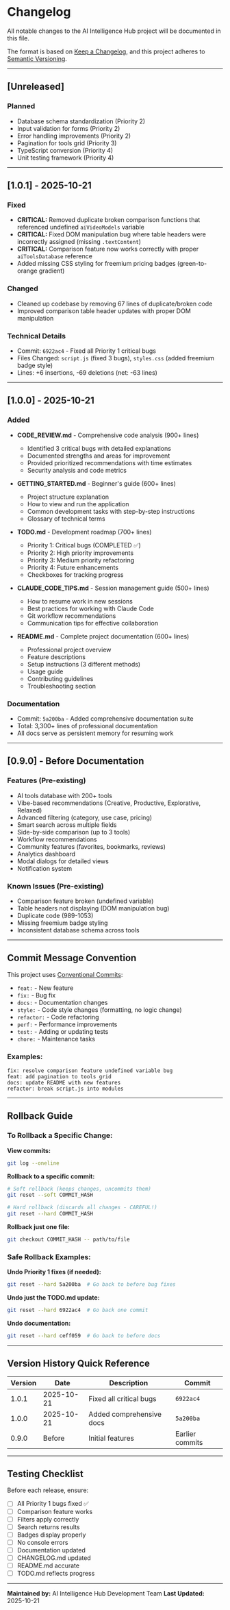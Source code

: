 # Changelog

All notable changes to the AI Intelligence Hub project will be documented in this file.

The format is based on [Keep a Changelog](https://keepachangelog.com/en/1.0.0/),
and this project adheres to [Semantic Versioning](https://semver.org/spec/v2.0.0.html).

---

## [Unreleased]

### Planned
- Database schema standardization (Priority 2)
- Input validation for forms (Priority 2)
- Error handling improvements (Priority 2)
- Pagination for tools grid (Priority 3)
- TypeScript conversion (Priority 4)
- Unit testing framework (Priority 4)

---

## [1.0.1] - 2025-10-21

### Fixed
- **CRITICAL:** Removed duplicate broken comparison functions that referenced undefined `aiVideoModels` variable
- **CRITICAL:** Fixed DOM manipulation bug where table headers were incorrectly assigned (missing `.textContent`)
- **CRITICAL:** Comparison feature now works correctly with proper `aiToolsDatabase` reference
- Added missing CSS styling for freemium pricing badges (green-to-orange gradient)

### Changed
- Cleaned up codebase by removing 67 lines of duplicate/broken code
- Improved comparison table header updates with proper DOM manipulation

### Technical Details
- Commit: `6922ac4` - Fixed all Priority 1 critical bugs
- Files Changed: `script.js` (fixed 3 bugs), `styles.css` (added freemium badge style)
- Lines: +6 insertions, -69 deletions (net: -63 lines)

---

## [1.0.0] - 2025-10-21

### Added
- **CODE_REVIEW.md** - Comprehensive code analysis (900+ lines)
  - Identified 3 critical bugs with detailed explanations
  - Documented strengths and areas for improvement
  - Provided prioritized recommendations with time estimates
  - Security analysis and code metrics

- **GETTING_STARTED.md** - Beginner's guide (600+ lines)
  - Project structure explanation
  - How to view and run the application
  - Common development tasks with step-by-step instructions
  - Glossary of technical terms

- **TODO.md** - Development roadmap (700+ lines)
  - Priority 1: Critical bugs (COMPLETED ✅)
  - Priority 2: High priority improvements
  - Priority 3: Medium priority refactoring
  - Priority 4: Future enhancements
  - Checkboxes for tracking progress

- **CLAUDE_CODE_TIPS.md** - Session management guide (500+ lines)
  - How to resume work in new sessions
  - Best practices for working with Claude Code
  - Git workflow recommendations
  - Communication tips for effective collaboration

- **README.md** - Complete project documentation (600+ lines)
  - Professional project overview
  - Feature descriptions
  - Setup instructions (3 different methods)
  - Usage guide
  - Contributing guidelines
  - Troubleshooting section

### Documentation
- Commit: `5a200ba` - Added comprehensive documentation suite
- Total: 3,300+ lines of professional documentation
- All docs serve as persistent memory for resuming work

---

## [0.9.0] - Before Documentation

### Features (Pre-existing)
- AI tools database with 200+ tools
- Vibe-based recommendations (Creative, Productive, Explorative, Relaxed)
- Advanced filtering (category, use case, pricing)
- Smart search across multiple fields
- Side-by-side comparison (up to 3 tools)
- Workflow recommendations
- Community features (favorites, bookmarks, reviews)
- Analytics dashboard
- Modal dialogs for detailed views
- Notification system

### Known Issues (Pre-existing)
- Comparison feature broken (undefined variable)
- Table headers not displaying (DOM manipulation bug)
- Duplicate code (989-1053)
- Missing freemium badge styling
- Inconsistent database schema across tools

---

## Commit Message Convention

This project uses [Conventional Commits](https://www.conventionalcommits.org/):

- `feat:` - New feature
- `fix:` - Bug fix
- `docs:` - Documentation changes
- `style:` - Code style changes (formatting, no logic change)
- `refactor:` - Code refactoring
- `perf:` - Performance improvements
- `test:` - Adding or updating tests
- `chore:` - Maintenance tasks

### Examples:
```
fix: resolve comparison feature undefined variable bug
feat: add pagination to tools grid
docs: update README with new features
refactor: break script.js into modules
```

---

## Rollback Guide

### To Rollback a Specific Change:

**View commits:**
```bash
git log --oneline
```

**Rollback to a specific commit:**
```bash
# Soft rollback (keeps changes, uncommits them)
git reset --soft COMMIT_HASH

# Hard rollback (discards all changes - CAREFUL!)
git reset --hard COMMIT_HASH
```

**Rollback just one file:**
```bash
git checkout COMMIT_HASH -- path/to/file
```

### Safe Rollback Examples:

**Undo Priority 1 fixes (if needed):**
```bash
git reset --hard 5a200ba  # Go back to before bug fixes
```

**Undo just the TODO.md update:**
```bash
git reset --hard 6922ac4  # Go back one commit
```

**Undo documentation:**
```bash
git reset --hard ceff059  # Go back to before docs
```

---

## Version History Quick Reference

| Version | Date | Description | Commit |
|---------|------|-------------|--------|
| 1.0.1 | 2025-10-21 | Fixed all critical bugs | `6922ac4` |
| 1.0.0 | 2025-10-21 | Added comprehensive docs | `5a200ba` |
| 0.9.0 | Before | Initial features | Earlier commits |

---

## Testing Checklist

Before each release, ensure:

- [ ] All Priority 1 bugs fixed ✅
- [ ] Comparison feature works
- [ ] Filters apply correctly
- [ ] Search returns results
- [ ] Badges display properly
- [ ] No console errors
- [ ] Documentation updated
- [ ] CHANGELOG.md updated
- [ ] README.md accurate
- [ ] TODO.md reflects progress

---

**Maintained by:** AI Intelligence Hub Development Team
**Last Updated:** 2025-10-21
